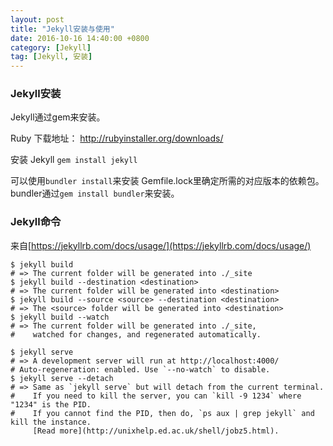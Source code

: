 ```yaml
---
layout: post
title: "Jekyll安装与使用"
date: 2016-10-16 14:40:00 +0800
category: [Jekyll]
tag: [Jekyll, 安装]
---
```


### Jekyll安装

Jekyll通过gem来安装。

Ruby 下载地址： http://rubyinstaller.org/downloads/

安装 Jekyll ```gem install jekyll```

可以使用```bundler install```来安装 Gemfile.lock里确定所需的对应版本的依赖包。bundler通过```gem install bundler```来安装。

### Jekyll命令

来自[https://jekyllrb.com/docs/usage/](https://jekyllrb.com/docs/usage/)

```
$ jekyll build
# => The current folder will be generated into ./_site
$ jekyll build --destination <destination>
# => The current folder will be generated into <destination>
$ jekyll build --source <source> --destination <destination>
# => The <source> folder will be generated into <destination>
$ jekyll build --watch
# => The current folder will be generated into ./_site,
#    watched for changes, and regenerated automatically.
```

```
$ jekyll serve
# => A development server will run at http://localhost:4000/
# Auto-regeneration: enabled. Use `--no-watch` to disable.
$ jekyll serve --detach
# => Same as `jekyll serve` but will detach from the current terminal.
#    If you need to kill the server, you can `kill -9 1234` where "1234" is the PID.
#    If you cannot find the PID, then do, `ps aux | grep jekyll` and kill the instance. 
     [Read more](http://unixhelp.ed.ac.uk/shell/jobz5.html).
```